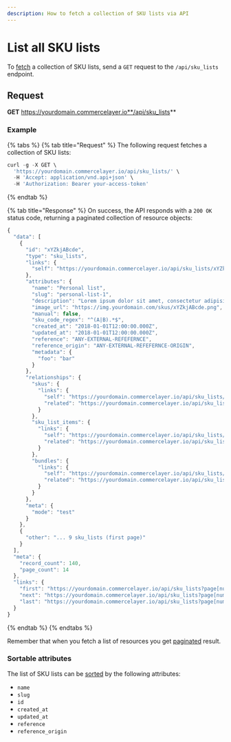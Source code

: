 ```yaml
---
description: How to fetch a collection of SKU lists via API
---
```


# List all SKU lists

To <a href="https://docs.commercelayer.io/developers/fetching-resources" target="_blank">fetch</a> a collection of SKU lists, send a `GET` request to the `/api/sku_lists` endpoint.

## Request

**GET** https://yourdomain.commercelayer.io**/api/sku_lists**

### **Example**

{% tabs %}
{% tab title="Request" %}
The following request fetches a collection of SKU lists:

```javascript
curl -g -X GET \
  'https://yourdomain.commercelayer.io/api/sku_lists/' \
  -H 'Accept: application/vnd.api+json' \
  -H 'Authorization: Bearer your-access-token'
```
{% endtab %}

{% tab title="Response" %}
On success, the API responds with a `200 OK` status code, returning a paginated collection of resource objects:

```javascript
{
  "data": [
    {
      "id": "xYZkjABcde",
      "type": "sku_lists",
      "links": {
        "self": "https://yourdomain.commercelayer.io/api/sku_lists/xYZkjABcde"
      },
      "attributes": {
        "name": "Personal list",
        "slug": "personal-list-1",
        "description": "Lorem ipsum dolor sit amet, consectetur adipisicing elit, sed do eiusmod tempor incididunt ut labore et dolore magna aliqua.",
        "image_url": "https://img.yourdomain.com/skus/xYZkjABcde.png",
        "manual": false,
        "sku_code_regex": "^(A|B).*$",
        "created_at": "2018-01-01T12:00:00.000Z",
        "updated_at": "2018-01-01T12:00:00.000Z",
        "reference": "ANY-EXTERNAL-REFEFERNCE",
        "reference_origin": "ANY-EXTERNAL-REFEFERNCE-ORIGIN",
        "metadata": {
          "foo": "bar"
        }
      },
      "relationships": {
        "skus": {
          "links": {
            "self": "https://yourdomain.commercelayer.io/api/sku_lists/xYZkjABcde/relationships/skus",
            "related": "https://yourdomain.commercelayer.io/api/sku_lists/xYZkjABcde/skus"
          }
        },
        "sku_list_items": {
          "links": {
            "self": "https://yourdomain.commercelayer.io/api/sku_lists/xYZkjABcde/relationships/sku_list_items",
            "related": "https://yourdomain.commercelayer.io/api/sku_lists/xYZkjABcde/sku_list_items"
          }
        },
        "bundles": {
          "links": {
            "self": "https://yourdomain.commercelayer.io/api/sku_lists/xYZkjABcde/relationships/bundles",
            "related": "https://yourdomain.commercelayer.io/api/sku_lists/xYZkjABcde/bundles"
          }
        }
      },
      "meta": {
        "mode": "test"
      }
    },
    {
      "other": "... 9 sku_lists (first page)"
    }
  ],
  "meta": {
    "record_count": 140,
    "page_count": 14
  },
  "links": {
    "first": "https://yourdomain.commercelayer.io/api/sku_lists?page[number]=1&page[size]=10",
    "next": "https://yourdomain.commercelayer.io/api/sku_lists?page[number]=2&page[size]=10",
    "last": "https://yourdomain.commercelayer.io/api/sku_lists?page[number]=14&page[size]=10"
  }
}
```
{% endtab %}
{% endtabs %}

Remember that when you fetch a list of resources you get <a href="https://docs.commercelayer.io/developers/pagination" target="_blank">paginated</a> result.

### Sortable attributes

The list of SKU lists can be <a href="https://docs.commercelayer.io/developers/sorting-results" target="_blank">sorted</a> by the following attributes:

* `name`
* `slug`
* `id`
* `created_at`
* `updated_at`
* `reference`
* `reference_origin`

